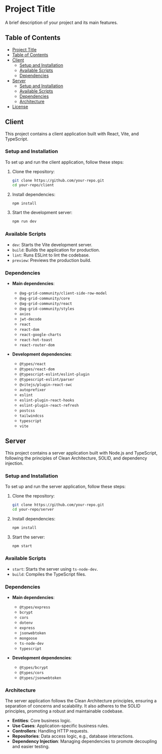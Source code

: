 # Project Title

A brief description of your project and its main features.

## Table of Contents

- [Project Title](#project-title)
- [Table of Contents](#table-of-contents)
- [Client](#client)
  - [Setup and Installation](#setup-and-installation)
  - [Available Scripts](#available-scripts)
  - [Dependencies](#dependencies)
- [Server](#server)
  - [Setup and Installation](#setup-and-installation-1)
  - [Available Scripts](#available-scripts-1)
  - [Dependencies](#dependencies-1)
  - [Architecture](#architecture)
- [License](#license)

## Client

This project contains a client application built with React, Vite, and TypeScript.

### Setup and Installation

To set up and run the client application, follow these steps:

1. Clone the repository:
   ```sh
   git clone https://github.com/your-repo.git
   cd your-repo/client
   ```

2. Install dependencies:
   ```sh
   npm install
   ```

3. Start the development server:
   ```sh
   npm run dev
   ```

### Available Scripts

- `dev`: Starts the Vite development server.
- `build`: Builds the application for production.
- `lint`: Runs ESLint to lint the codebase.
- `preview`: Previews the production build.

### Dependencies

- **Main dependencies**:
  - `@ag-grid-community/client-side-row-model`
  - `@ag-grid-community/core`
  - `@ag-grid-community/react`
  - `@ag-grid-community/styles`
  - `axios`
  - `jwt-decode`
  - `react`
  - `react-dom`
  - `react-google-charts`
  - `react-hot-toast`
  - `react-router-dom`

- **Development dependencies**:
  - `@types/react`
  - `@types/react-dom`
  - `@typescript-eslint/eslint-plugin`
  - `@typescript-eslint/parser`
  - `@vitejs/plugin-react-swc`
  - `autoprefixer`
  - `eslint`
  - `eslint-plugin-react-hooks`
  - `eslint-plugin-react-refresh`
  - `postcss`
  - `tailwindcss`
  - `typescript`
  - `vite`

## Server

This project contains a server application built with Node.js and TypeScript, following the principles of Clean Architecture, SOLID, and dependency injection.

### Setup and Installation

To set up and run the server application, follow these steps:

1. Clone the repository:
   ```sh
   git clone https://github.com/your-repo.git
   cd your-repo/server
   ```

2. Install dependencies:
   ```sh
   npm install
   ```

3. Start the server:
   ```sh
   npm start
   ```

### Available Scripts

- `start`: Starts the server using `ts-node-dev`.
- `build`: Compiles the TypeScript files.

### Dependencies

- **Main dependencies**:
  - `@types/express`
  - `bcrypt`
  - `cors`
  - `dotenv`
  - `express`
  - `jsonwebtoken`
  - `mongoose`
  - `ts-node-dev`
  - `typescript`

- **Development dependencies**:
  - `@types/bcrypt`
  - `@types/cors`
  - `@types/jsonwebtoken`

### Architecture

The server application follows the Clean Architecture principles, ensuring a separation of concerns and scalability. It also adheres to the SOLID principles, promoting a robust and maintainable codebase.

- **Entities**: Core business logic.
- **Use Cases**: Application-specific business rules.
- **Controllers**: Handling HTTP requests.
- **Repositories**: Data access logic, e.g., database interactions.
- **Dependency Injection**: Managing dependencies to promote decoupling and easier testing.

